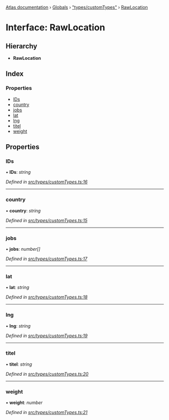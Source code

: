 [Atlas documentation](../README.md) › [Globals](../globals.md) › ["types/customTypes"](../modules/_types_customtypes_.md) › [RawLocation](_types_customtypes_.rawlocation.md)

# Interface: RawLocation

## Hierarchy

* **RawLocation**

## Index

### Properties

* [IDs](_types_customtypes_.rawlocation.md#ids)
* [country](_types_customtypes_.rawlocation.md#country)
* [jobs](_types_customtypes_.rawlocation.md#jobs)
* [lat](_types_customtypes_.rawlocation.md#lat)
* [lng](_types_customtypes_.rawlocation.md#lng)
* [titel](_types_customtypes_.rawlocation.md#titel)
* [weight](_types_customtypes_.rawlocation.md#weight)

## Properties

###  IDs

• **IDs**: *string*

*Defined in [src/types/customTypes.ts:16](https://github.com/chronark/atlas/blob/3cdd76f/src/types/customTypes.ts#L16)*

___

###  country

• **country**: *string*

*Defined in [src/types/customTypes.ts:15](https://github.com/chronark/atlas/blob/3cdd76f/src/types/customTypes.ts#L15)*

___

###  jobs

• **jobs**: *number[]*

*Defined in [src/types/customTypes.ts:17](https://github.com/chronark/atlas/blob/3cdd76f/src/types/customTypes.ts#L17)*

___

###  lat

• **lat**: *string*

*Defined in [src/types/customTypes.ts:18](https://github.com/chronark/atlas/blob/3cdd76f/src/types/customTypes.ts#L18)*

___

###  lng

• **lng**: *string*

*Defined in [src/types/customTypes.ts:19](https://github.com/chronark/atlas/blob/3cdd76f/src/types/customTypes.ts#L19)*

___

###  titel

• **titel**: *string*

*Defined in [src/types/customTypes.ts:20](https://github.com/chronark/atlas/blob/3cdd76f/src/types/customTypes.ts#L20)*

___

###  weight

• **weight**: *number*

*Defined in [src/types/customTypes.ts:21](https://github.com/chronark/atlas/blob/3cdd76f/src/types/customTypes.ts#L21)*
